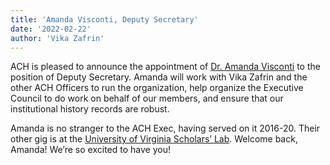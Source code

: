 ```yaml
---
title: 'Amanda Visconti, Deputy Secretary'
date: '2022-02-22'
author: 'Vika Zafrin'
---
```

ACH is pleased to announce the appointment of [Dr. Amanda Visconti](http://amandavisconti.com/) to the position of Deputy Secretary. Amanda will work with Vika Zafrin and the other ACH Officers to run the organization, help organize the Executive Council to do work on behalf of our members, and ensure that our institutional history records are robust.

Amanda is no stranger to the ACH Exec, having served on it 2016-20. Their other gig is at the [University of Virginia Scholars’ Lab](https://scholarslab.lib.virginia.edu/). Welcome back, Amanda! We’re so excited to have you!
